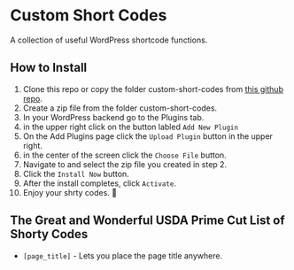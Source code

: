 # Custom Short Codes

A collection of useful WordPress shortcode functions.

## How to Install

1. Clone this repo or copy the folder custom-short-codes from [this github repo](https://github.com/jharemza/custom-short-codes).
2. Create a zip file from the folder custom-short-codes.
3. In your WordPress backend go to the Plugins tab.
4. in the upper right click on the button labled `Add New Plugin`
5. On the Add Plugins page click the `Upload Plugin` button in the upper right.
6. in the center of the screen click the `Choose File` button.
7. Navigate to and select the zip file you created in step 2.
8. Click the `Install Now` button.
9. After the install completes, click `Activate`.
10. Enjoy your shrty codes. 🥳

## The Great and Wonderful USDA Prime Cut List of Shorty Codes

- `[page_title]` - Lets you place the page title anywhere.
